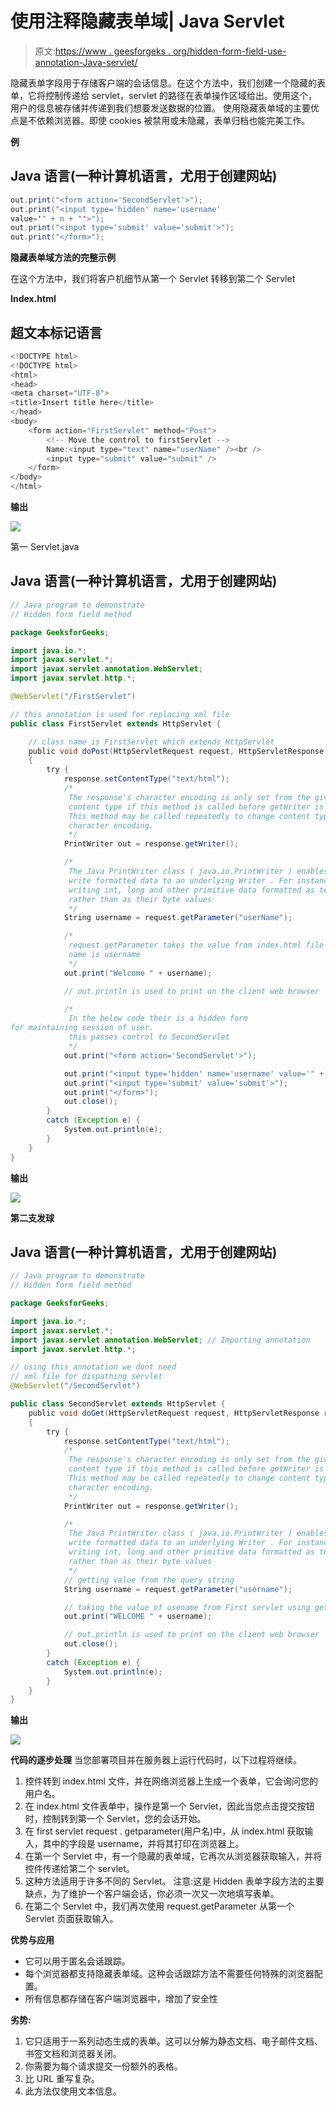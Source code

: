 # 使用注释隐藏表单域| Java Servlet

> 原文:[https://www . geesforgeks . org/hidden-form-field-use-annotation-Java-servlet/](https://www.geeksforgeeks.org/hidden-form-field-using-annotation-java-servlet/)

隐藏表单字段用于存储客户端的会话信息。在这个方法中，我们创建一个隐藏的表单，它将控制传递给 servlet，servlet 的路径在表单操作区域给出。使用这个，用户的信息被存储并传递到我们想要发送数据的位置。
使用隐藏表单域的主要优点是不依赖浏览器。即使 cookies 被禁用或未隐藏，表单归档也能完美工作。

**例**

## Java 语言(一种计算机语言，尤用于创建网站)

```java
out.print("<form action='SecondServlet'>");
out.print("<input type='hidden' name='username'
value='" + n + "'>");
out.print("<input type='submit' value='submit'>");
out.print("</form>");
```

**隐藏表单域方法的完整示例**

在这个方法中，我们将客户机细节从第一个 Servlet 转移到第二个 Servlet

**Index.html**

## 超文本标记语言

```java
<!DOCTYPE html>
<!DOCTYPE html>
<html>
<head>
<meta charset="UTF-8">
<title>Insert title here</title>
</head>
<body>
    <form action="FirstServlet" method="Post">
        <!-- Move the control to firstServlet -->
        Name:<input type="text" name="userName" /><br />
        <input type="submit" value="submit" />
    </form>
</body>
</html>
```

**输出**

![](img/67e752ae743921116d79549989e124da.png)

第一 Servlet.java

## Java 语言(一种计算机语言，尤用于创建网站)

```java
// Java program to demonstrate
// Hidden form field method

package GeeksforGeeks;

import java.io.*;
import javax.servlet.*;
import javax.servlet.annotation.WebServlet;
import javax.servlet.http.*;

@WebServlet("/FirstServlet")

// this annotation is used for replacing xml file
public class FirstServlet extends HttpServlet {

    // class name is FirstServlet which extends HttpServlet
    public void doPost(HttpServletRequest request, HttpServletResponse response)
    {
        try {
            response.setContentType("text/html");
            /*
             The response's character encoding is only set from the given
             content type if this method is called before getWriter is called.
             This method may be called repeatedly to change content type and
             character encoding.
             */
            PrintWriter out = response.getWriter();

            /*
             The Java PrintWriter class ( java.io.PrintWriter ) enables you to
             write formatted data to an underlying Writer . For instance,
             writing int, long and other primitive data formatted as text,
             rather than as their byte values
             */
            String username = request.getParameter("userName");

            /*
             request.getParameter takes the value from index.html file where
             name is username
             */
            out.print("Welcome " + username);

            // out.println is used to print on the client web browser

            /*
             In the below code their is a hidden form
for maintaining session of user.
             this passes control to SecondServlet
             */
            out.print("<form action='SecondServlet'>");

            out.print("<input type='hidden' name='username' value='" + username + "'>");
            out.print("<input type='submit' value='submit'>");
            out.print("</form>");
            out.close();
        }
        catch (Exception e) {
            System.out.println(e);
        }
    }
}
```

**输出**

![](img/5317339a219de4f5b6559feb19801522.png)

**第二支发球**

## Java 语言(一种计算机语言，尤用于创建网站)

```java
// Java program to demonstrate
// Hidden form field method

package GeeksforGeeks;

import java.io.*;
import javax.servlet.*;
import javax.servlet.annotation.WebServlet; // Importing annotation
import javax.servlet.http.*;

// using this annotation we dont need
// xml file for dispathing servlet
@WebServlet("/SecondServlet")

public class SecondServlet extends HttpServlet {
    public void doGet(HttpServletRequest request, HttpServletResponse response)
    {
        try {
            response.setContentType("text/html");
            /*
             The response's character encoding is only set from the given
             content type if this method is called before getWriter is called.
             This method may be called repeatedly to change content type and
             character encoding.
             */
            PrintWriter out = response.getWriter();

            /*
             The Java PrintWriter class ( java.io.PrintWriter ) enables you to
             write formatted data to an underlying Writer . For instance,
             writing int, long and other primitive data formatted as text,
             rather than as their byte values
             */
            // getting value from the query string
            String username = request.getParameter("username");

            // taking the value of usename from First servlet using getparameter object
            out.print("WELCOME " + username);

            // out.println is used to print on the client web browser
            out.close();
        }
        catch (Exception e) {
            System.out.println(e);
        }
    }
}
```

**输出**

![](img/257be3f85e772a9d847d587bc65ba9a4.png)

**代码的逐步处理**
当您部署项目并在服务器上运行代码时，以下过程将继续。

1.  控件转到 index.html 文件，并在网络浏览器上生成一个表单，它会询问您的用户名。
2.  在 index.html 文件表单中，操作是第一个 Servlet，因此当您点击提交按钮时，控制转到第一个 Servlet，您的会话开始。
3.  在 first servlet request . getparameter(用户名)中，从 index.html 获取输入，其中的字段是 username，并将其打印在浏览器上。
4.  在第一个 Servlet 中，有一个隐藏的表单域，它再次从浏览器获取输入，并将控件传递给第二个 servlet。
5.  这种方法适用于许多不同的 Servlet。
    注意:这是 Hidden 表单字段方法的主要缺点，为了维护一个客户端会话，你必须一次又一次地填写表单。
6.  在第二个 Servlet 中，我们再次使用 request.getParameter 从第一个 Servlet 页面获取输入。

**优势与应用**

*   它可以用于匿名会话跟踪。
*   每个浏览器都支持隐藏表单域。这种会话跟踪方法不需要任何特殊的浏览器配置。
*   所有信息都存储在客户端浏览器中，增加了安全性

**劣势:**

1.  它只适用于一系列动态生成的表单。这可以分解为静态文档、电子邮件文档、书签文档和浏览器关闭。
2.  你需要为每个请求提交一份额外的表格。
3.  比 URL 重写复杂。
4.  此方法仅使用文本信息。